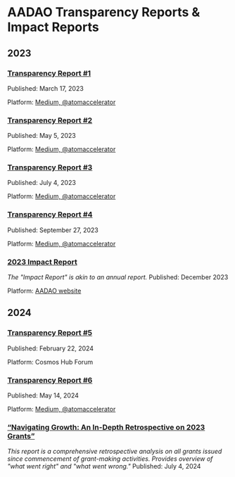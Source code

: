 # AADAO Transparency Reports & Impact Reports

## 2023

### [Transparency Report #1](https://medium.com/@atomaccelerator/atom-accelerator-dao-transparency-report-month-1-d1e83a3b63a0_)
Published: March 17, 2023

Platform: [Medium, @atomaccelerator](https://medium.com/@atomaccelerator)

### [Transparency Report #2](https://medium.com/@atomaccelerator/transparency-report-month-2-57e0ef941300)
Published: May 5, 2023

Platform: [Medium, @atomaccelerator](https://medium.com/@atomaccelerator)

### [Transparency Report #3](https://medium.com/@atomaccelerator/transparency-report-3-c7d815fecb8b)
Published: July 4, 2023

Platform: [Medium, @atomaccelerator](https://medium.com/@atomaccelerator)

### [Transparency Report #4](https://medium.com/@atomaccelerator/atom-accelerator-dao-transparency-report-4-ff80e895ee1e)
Published: September 27, 2023

Platform: [Medium, @atomaccelerator](https://medium.com/@atomaccelerator)

### [2023 Impact Report](https://publuu.com/flip-book/307919/712604)
*The "Impact Report" is akin to an annual report.*
Published: December 2023

Platform: [AADAO website](https://www.atomaccelerator.com/blog/2023-impact-report)

## 2024

### [Transparency Report #5](https://forum.cosmos.network/t/atom-accelerator-dao-transparency-report-5/13343)
Published: February 22, 2024

Platform: Cosmos Hub Forum

### [Transparency Report #6](https://medium.com/@atomaccelerator/transparency-report-6-d55485db61b4)
Published: May 14, 2024

Platform: [Medium, @atomaccelerator](https://medium.com/@atomaccelerator)

### [“Navigating Growth: An In-Depth Retrospective on 2023 Grants”](https://docs.google.com/document/d/1uS4SNL7I5EqFxFUYsIziwUDz7Z0_afWCYwqWCyWi8js/edit#heading=h.6tn7ip2hbyg5)
*This report is a comprehensive retrospective analysis on all grants issued since commencement of grant-making activities. Provides overview of "what went right" and "what went wrong."*
Published: July 4, 2024